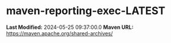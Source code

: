 # maven-reporting-exec-LATEST

**Last Modified:** 2024-05-25 09:37:00.0
**Maven URL:** https://maven.apache.org/shared-archives/
